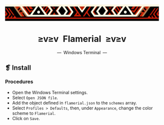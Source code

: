 <p align="center">
  <img alt="" src="../../assets/images/ornament.png" width=1020 />
</p>
<h1 align="center">≥v≥v&ensp;Flamerial&ensp;≥v≥v</h1>
<p align="center">—&ensp;Windows Terminal&ensp;—</p>

## ❡ Install
### Procedures
- Open the Windows Terminal settings.
- Select `Open JSON file`.
- Add the object defined in `flamerial.json` to the `schemes` array.
- Select `Profiles > Defaults`, then, under `Appearance`, change the color scheme to `Flamerial`.
- Click on `Save`.
